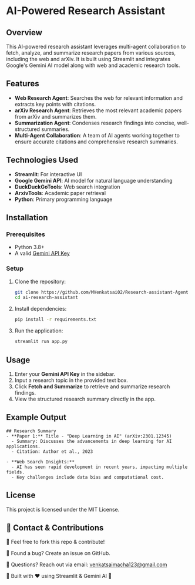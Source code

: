# AI-Powered Research Assistant

## Overview
This AI-powered research assistant leverages multi-agent collaboration to fetch, analyze, and summarize research papers from various sources, including the web and arXiv. It is built using Streamlit and integrates Google's Gemini AI model along with web and academic research tools.

## Features
- **Web Research Agent**: Searches the web for relevant information and extracts key points with citations.
- **arXiv Research Agent**: Retrieves the most relevant academic papers from arXiv and summarizes them.
- **Summarization Agent**: Condenses research findings into concise, well-structured summaries.
- **Multi-Agent Collaboration**: A team of AI agents working together to ensure accurate citations and comprehensive research summaries.

## Technologies Used
- **Streamlit**: For interactive UI
- **Google Gemini API**: AI model for natural language understanding
- **DuckDuckGoTools**: Web search integration
- **ArxivTools**: Academic paper retrieval
- **Python**: Primary programming language

## Installation
### Prerequisites
- Python 3.8+
- A valid [Gemini API Key](https://ai.google.dev/)

### Setup
1. Clone the repository:
   ```bash
   git clone https://github.com/MVenkatsai02/Research-assistant-Agent
   cd ai-research-assistant
   ```
2. Install dependencies:
   ```bash
   pip install -r requirements.txt
   ```
3. Run the application:
   ```bash
   streamlit run app.py
   ```

## Usage
1. Enter your **Gemini API Key** in the sidebar.
2. Input a research topic in the provided text box.
3. Click **Fetch and Summarize** to retrieve and summarize research findings.
4. View the structured research summary directly in the app.

## Example Output
```
## Research Summary
- **Paper 1:** Title - "Deep Learning in AI" (arXiv:2301.12345)
  - Summary: Discusses the advancements in deep learning for AI applications.
  - Citation: Author et al., 2023

- **Web Search Insights:**
  - AI has seen rapid development in recent years, impacting multiple fields.
  - Key challenges include data bias and computational cost.
```

## License
This project is licensed under the MIT License.


## 📩 Contact & Contributions

🔹 Feel free to fork this repo & contribute!

🔹 Found a bug? Create an issue on GitHub.

🔹 Questions? Reach out via email: venkatsaimacha123@gmail.com

🚀 Built with ❤️ using Streamlit & Gemini AI 🚀
